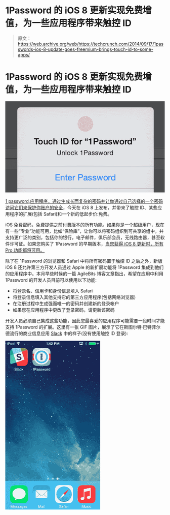 # 1Password 的 iOS 8 更新实现免费增值，为一些应用程序带来触控 ID 

> 原文：<https://web.archive.org/web/https://techcrunch.com/2014/09/17/1passwords-ios-8-update-goes-freemium-brings-touch-id-to-some-apps/>

# 1Password 的 iOS 8 更新实现免费增值，为一些应用程序带来触控 ID

![1Password](img/28453844e53280a8f4431ee9c4f528d4.png)

[1 password](https://web.archive.org/web/20221225234719/https://agilebits.com/onepassword/ios),[应用程序，通过生成长而复杂的密码并让你通过自己选择的一个密码访问它们来保护你账户的安全](https://web.archive.org/web/20221225234719/https://itunes.apple.com/us/app/1password-password-manager/id568903335?mt=8&ign-mpt=uo%3D4)，今天在 iOS 8 上发布，并带来了触控 ID、某些应用程序的扩展(包括 Safari)和一个新的低起步价:免费。

iOS 免费密码，免费提供之前付费版本的所有功能。如果你是一个超级用户，现在有一些“专业”功能可用，比如“保险库”，让你可以将密码组织到可共享的组中，并支持更广泛的类别，包括你的银行，电子邮件，俱乐部会员，无线路由器，甚至软件许可证。如果您购买了 1Password 的早期版本，[当您获得 iOS 8 更新时，所有 Pro 功能都将可用。](https://web.archive.org/web/20221225234719/https://twitter.com/chartier/status/512294239993335808)

除了在 1Password 的浏览器和 Safari 中将所有密码置于触控 ID 之后之外，新版 iOS 8 还允许第三方开发人员通过 Apple 的新扩展功能将 1Password 集成到他们的应用程序中。本月早些时候的一篇 AgileBits 博客文章指出，希望在应用中利用 1Password 的开发人员目前可以使用以下功能:

*   将登录名、信用卡和身份信息填入 Safari
*   将登录信息填入其他支持它的第三方应用程序(包括网络浏览器)
*   在注册过程中生成强而唯一的密码并创建新的登录帐户
*   如果您在应用程序中更改了登录密码，请更新该密码

开发人员必须自己集成这些功能，因此您最喜爱的应用程序可能需要一段时间才能支持 1Password 的扩展。这里有一张 GIF 图片，展示了它在斯图尔特·巴特菲尔德流行的商业信息应用 [Slack](https://web.archive.org/web/20221225234719/https://slack.com/) 中的样子(没有使用触控 ID 登录):

![1Password Slack](img/a855a92eeb90930967370514f1f6f629.png)